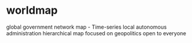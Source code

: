 # worldmap
 global government network map - Time-series local autonomous administration hierarchical map focused on geopolitics open to everyone
